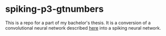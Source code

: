 # spiking-p3-gtnumbers
This is a repo for a part of my bachelor's thesis. It is a conversion of a convolutional neural network described [here](https://doi.org/10.1016/j.bspc.2019.101837) into a spiking neural network.
